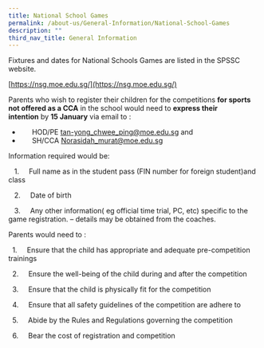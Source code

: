 ```yaml
---
title: National School Games
permalink: /about-us/General-Information/National-School-Games
description: ""
third_nav_title: General Information
---
```

Fixtures and dates for National Schools Games are listed in the SPSSC website. 

[https://nsg.moe.edu.sg/](https://nsg.moe.edu.sg/)

  
  

Parents who wish to register their children for the competitions **for sports not offered as a CCA** in the school would need to **express their intention** by **15 January** via email to :

*         HOD/PE [tan-yong\_chwee\_ping@moe.edu.sg](mailto:tan-yong_chwee_ping@moe.edu.sg) and
*         SH/CCA [Norasidah\_murat@moe.edu.sg](mailto:Norasidah_murat@moe.edu.sg)

Information required would be:

   1.     Full name as in the student pass (FIN number for foreign student)and class

   2.     Date of birth

   3.     Any other information( eg official time trial, PC, etc) specific to the game registration. – details may be obtained from the coaches.

Parents would need to :

  1.     Ensure that the child has appropriate and adequate pre-competition trainings

  2.     Ensure the well-being of the child during and after the competition

  3.     Ensure that the child is physically fit for the competition

  4.     Ensure that all safety guidelines of the competition are adhere to

  5.     Abide by the Rules and Regulations governing the competition

  6.     Bear the cost of registration and competition